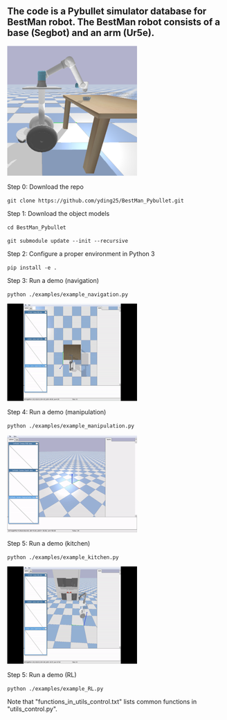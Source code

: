 ## The code is a Pybullet simulator database for BestMan robot. The BestMan robot consists of a base (Segbot) and an arm (Ur5e).

<img src="./image/bestman.png" alt="bestman" width="300" height="300">

Step 0: Download the repo

`git clone https://github.com/yding25/BestMan_Pybullet.git`


Step 1: Download the object models

`cd BestMan_Pybullet`

`git submodule update --init --recursive`


Step 2: Configure a proper environment in Python 3

`pip install -e .`

Step 3: Run a demo (navigation)

`python ./examples/example_navigation.py`

<img src="image/example_navigation.gif" width="300" height="225">


Step 4: Run a demo (manipulation)

`python ./examples/example_manipulation.py`

<img src="image/example_manipulation.gif" width="300" height="225">


Step 5: Run a demo (kitchen)

`python ./examples/example_kitchen.py`

<img src="image/example_kitchen.gif" width="300" height="225">

Step 5: Run a demo (RL)

`python ./examples/example_RL.py`

Note that "functions_in_utils_control.txt" lists common functions in "utils_control.py".

